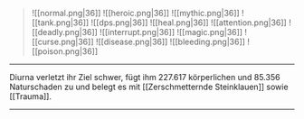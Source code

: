 > ![[normal.png|36]] ![[heroic.png|36]] ![[mythic.png|36]]
> ![[tank.png|36]] ![[dps.png|36]] ![[heal.png|36]]
> ![[attention.png|36]] ![[deadly.png|36]] ![[interrupt.png|36]]
> ![[magic.png|36]] ![[curse.png|36]] ![[disease.png|36]] ![[bleeding.png|36]] ![[poison.png|36]] 

***
Diurna verletzt ihr Ziel schwer, fügt ihm 227.617 körperlichen und 85.356 Naturschaden zu und belegt es mit [[Zerschmetternde Steinklauen]] sowie [[Trauma]].

***